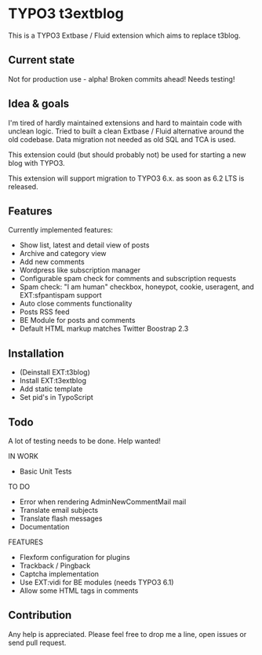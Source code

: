 TYPO3 t3extblog
===============

This is a TYPO3 Extbase / Fluid extension which aims to replace t3blog.


Current state
------------
Not for production use - alpha! Broken commits ahead!
Needs testing!



Idea & goals
------------
I'm tired of hardly maintained extensions and hard to maintain code with unclean logic.
Tried to built a clean Extbase / Fluid alternative around the old codebase.
Data migration not needed as old SQL and TCA is used.

This extension could (but should probably not) be used for starting a new blog with TYPO3.

This extension will support migration to TYPO3 6.x. as soon as 6.2 LTS is released.


Features
------------

Currently implemented features:

* Show list, latest and detail view of posts
* Archive and category view
* Add new comments
* Wordpress like subscription manager
* Configurable spam check for comments and subscription requests
* Spam check: "I am human" checkbox, honeypot, cookie, useragent, and EXT:sfpantispam support
* Auto close comments functionality
* Posts RSS feed
* BE Module for posts and comments
* Default HTML markup matches Twitter Boostrap 2.3


Installation
------------

* (Deinstall EXT:t3blog)
* Install EXT:t3extblog
* Add static template
* Set pid's in TypoScript


Todo
------------

A lot of testing needs to be done. Help wanted!


IN WORK
* Basic Unit Tests

TO DO
* Error when rendering AdminNewCommentMail mail
* Translate email subjects
* Translate flash messages
* Documentation

FEATURES
* Flexform configuration for plugins
* Trackback / Pingback
* Captcha implementation
* Use EXT:vidi for BE modules (needs TYPO3 6.1)
* Allow some HTML tags in comments



Contribution
------------

Any help is appreciated. Please feel free to drop me a line, open issues or send pull request.